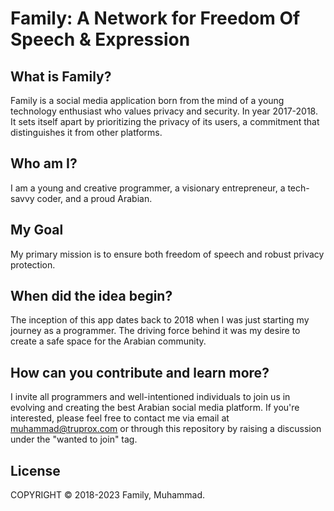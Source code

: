 # Family: A Network for Freedom Of Speech & Expression

## What is Family?

Family is a social media application born from the mind of a young technology enthusiast who values privacy and security. In year 2017-2018. It sets itself apart by prioritizing the privacy of its users, a commitment that distinguishes it from other platforms.

## Who am I?

I am a young and creative programmer, a visionary entrepreneur, a tech-savvy coder, and a proud Arabian.

## My Goal

My primary mission is to ensure both freedom of speech and robust privacy protection.

## When did the idea begin?

The inception of this app dates back to 2018 when I was just starting my journey as a programmer. The driving force behind it was my desire to create a safe space for the Arabian community.

## How can you contribute and learn more?

I invite all programmers and well-intentioned individuals to join us in evolving and creating the best Arabian social media platform. If you're interested, please feel free to contact me via email at muhammad@truprox.com or through this repository by raising a discussion under the "wanted to join" tag.

## License

COPYRIGHT © 2018-2023 Family, Muhammad.
